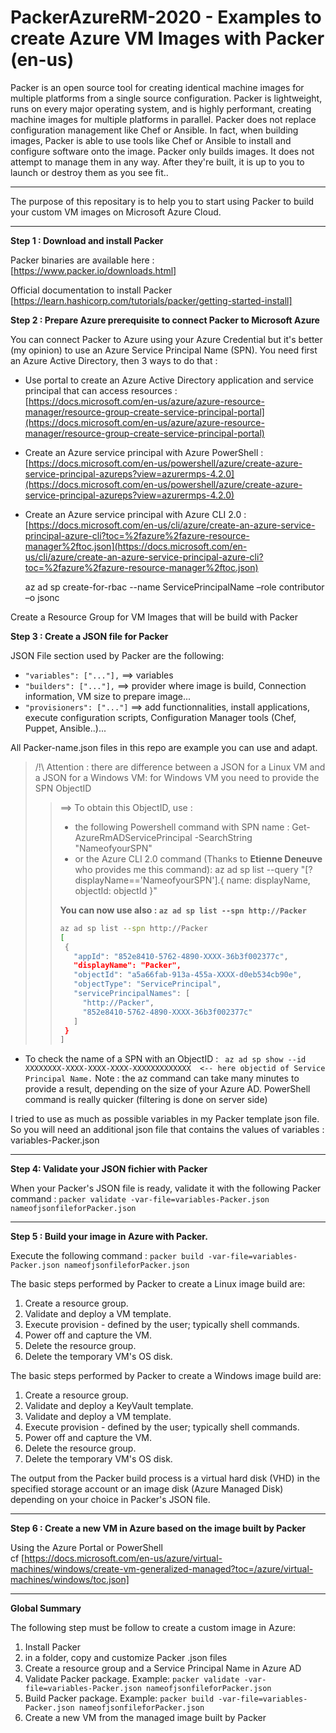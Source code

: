 # PackerAzureRM-2020 - Examples to create Azure VM Images with Packer (en-us) 

Packer is an open source tool for creating identical machine images for multiple platforms from a single source configuration. Packer is lightweight, runs on every major operating system, and is highly performant, creating machine images for multiple platforms in parallel. Packer does not replace configuration management like Chef or Ansible. In fact, when building images, Packer is able to use tools like Chef or Ansible to install and configure software onto the image. Packer only builds images. It does not attempt to manage them in any way. After they're built, it is up to you to launch or destroy them as you see fit..


---------------------------------------------------------------------------------------------------------
The purpose of this repositary is to help you to start using Packer to build your custom VM images on Microsoft Azure Cloud.

--------------------------------------------------------------------------------------------------------

**Step 1 : Download and install Packer**

Packer binaries are available here  : </br>[https://www.packer.io/downloads.html]

Official documentation to install Packer </br> [https://learn.hashicorp.com/tutorials/packer/getting-started-install] 

**Step 2 : Prepare Azure prerequisite to connect Packer to Microsoft Azure**

You can connect Packer to Azure using your Azure Credential but it's better (my opinion) to use an Azure Service Principal Name (SPN).
You need first an Azure Active Directory, then 3 ways to do that : 
- Use portal to create an Azure Active Directory application and service principal that can access resources : </br>[https://docs.microsoft.com/en-us/azure/azure-resource-manager/resource-group-create-service-principal-portal](https://docs.microsoft.com/en-us/azure/azure-resource-manager/resource-group-create-service-principal-portal)
- Create an Azure service principal with Azure PowerShell : </br>
[https://docs.microsoft.com/en-us/powershell/azure/create-azure-service-principal-azureps?view=azurermps-4.2.0](https://docs.microsoft.com/en-us/powershell/azure/create-azure-service-principal-azureps?view=azurermps-4.2.0)
- Create an Azure service principal with Azure CLI 2.0 : </br>[https://docs.microsoft.com/en-us/cli/azure/create-an-azure-service-principal-azure-cli?toc=%2fazure%2fazure-resource-manager%2ftoc.json](https://docs.microsoft.com/en-us/cli/azure/create-an-azure-service-principal-azure-cli?toc=%2fazure%2fazure-resource-manager%2ftoc.json)

     az ad sp create-for-rbac --name ServicePrincipalName –role contributor –o jsonc

Create a Resource Group for VM Images that will be build with Packer

**Step 3 : Create a JSON file for Packer**

JSON File section used by Packer are the following: 
- ``"variables": ["..."],``        ==> variables
- ``"builders": ["..."],``         ==> provider where image is build, Connection information, VM size to prepare image...
- ``"provisioners": ["..."]``      ==> add functionnalities, install applications, execute configuration scripts, Configuration Manager tools (Chef, Puppet, Ansible..)...

All Packer-name.json files in this repo are example you can use and adapt.

>/!\ Attention : there are difference between a JSON for a Linux VM and a JSON for a Windows VM: for Windows VM you need to provide the SPN ObjectID 
>>==> To obtain this ObjectID, use :
>>- the following Powershell command with SPN name : Get-AzureRmADServicePrincipal -SearchString "NameofyourSPN"
>>- or the Azure CLI 2.0 command (Thanks to **Etienne Deneuve** who provides me this command):
>>az ad sp list --query "[?displayName=='NameofyourSPN'].{ name: displayName, objectId: objectId }" <br/>
>>
>> **You can now use also : ``az ad sp list --spn http://Packer``**
>>```Bash
>>az ad sp list --spn http://Packer
>>[
>>  {
>>    "appId": "852e8410-5762-4890-XXXX-36b3f002377c",
>>    "displayName": "Packer",
>>    "objectId": "a5a66fab-913a-455a-XXXX-d0eb534cb90e",
>>    "objectType": "ServicePrincipal",
>>    "servicePrincipalNames": [
>>      "http://Packer",
>>      "852e8410-5762-4890-XXXX-36b3f002377c"
>>    ]
>>  }
>>]
>>```
- To check the name of a SPN with an ObjectID : `` az ad sp show --id XXXXXXXX-XXXX-XXXX-XXXX-XXXXXXXXXXXXX  <-- here objectid of Service Principal Name.`` Note : the az command can take many minutes to provide a result, depending on the size of your Azure AD. PowerShell command is really quicker (filtering is done on server side)

I tried to use as much as possible variables in my Packer template json file. So you will need an additional json file that contains the values of variables : variables-Packer.json

---------------------------------------------------------------------------------------------------------

**Step 4: Validate your JSON fichier with Packer**

When your Packer's JSON file is ready, validate it with the following Packer command : 
``packer validate -var-file=variables-Packer.json nameofjsonfileforPacker.json ``

---------------------------------------------------------------------------------------------------------
**Step 5 : Build your image in Azure with Packer.**

Execute the following command : ``packer build -var-file=variables-Packer.json nameofjsonfileforPacker.json``

The basic steps performed by Packer to create a Linux image build are:
1. Create a resource group.
1. Validate and deploy a VM template.
1. Execute provision - defined by the user; typically shell commands.
1. Power off and capture the VM.
1. Delete the resource group.
1. Delete the temporary VM's OS disk.

The basic steps performed by Packer to create a Windows image build are:
1. Create a resource group.
1. Validate and deploy a KeyVault template.
1. Validate and deploy a VM template.
1. Execute provision - defined by the user; typically shell commands.
1. Power off and capture the VM.
1. Delete the resource group.
1. Delete the temporary VM's OS disk.

The output from the Packer build process is a virtual hard disk (VHD) in the specified storage account or an image disk (Azure Managed Disk) depending on your choice in Packer's JSON file. 

---------------------------------------------------------------------------------------------------------
**Step 6 : Create a new VM in Azure based on the image built by Packer**

Using the Azure Portal or PowerShell  </br> 
cf [https://docs.microsoft.com/en-us/azure/virtual-machines/windows/create-vm-generalized-managed?toc=/azure/virtual-machines/windows/toc.json] 


---------------------------------------------------------------------------------------------------------
**Global Summary** 

The following step must be follow to create a custom image in Azure:
1. Install Packer
1. in a folder, copy and customize Packer .json files
1. Create a resource group and a Service Principal Name in Azure AD
1. Validate Packer package. Example: ``packer validate -var-file=variables-Packer.json nameofjsonfileforPacker.json``
1. Build Packer package. Example: ``packer build -var-file=variables-Packer.json nameofjsonfileforPacker.json``
1. Create a new VM from the managed image built by Packer
